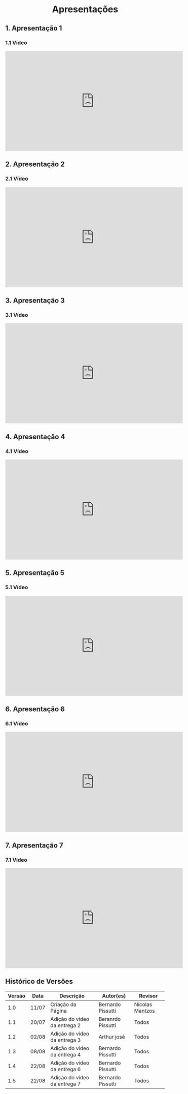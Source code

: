 # <center> Apresentações

## 1. Apresentação 1

### 1.1 Vídeo

<iframe width="560" height="315" src="https://www.youtube.com/embed/gkZLPzIOOUM" title="YouTube video player" 
frameborder="0" allow="accelerometer; autoplay; clipboard-write; encrypted-media; gyroscope; picture-in-picture" 
allowfullscreen></iframe>

## 2. Apresentação 2

### 2.1 Vídeo

<iframe width="560" height="315" src="https://www.youtube.com/embed/cooTIAVIZUs?start=3" title="YouTube video player"
frameborder="0" allow="accelerometer; autoplay; clipboard-write; encrypted-media; gyroscope; picture-in-picture"
allowfullscreen></iframe>

## 3. Apresentação 3

### 3.1 Vídeo

<iframe width="560" height="315" src="https://www.youtube.com/embed/oDBo79jatc8" title="YouTube video player" frameborder="0" allow="accelerometer; autoplay; clipboard-write; encrypted-media; gyroscope; picture-in-picture" allowfullscreen></iframe>

## 4. Apresentação 4

### 4.1 Vídeo

<iframe width="560" height="315" src="https://www.youtube.com/embed/arvrIFLnIUY" title="YouTube video player" frameborder="0" allow="accelerometer; autoplay; clipboard-write; encrypted-media; gyroscope; picture-in-picture" allowfullscreen></iframe>

## 5. Apresentação 5

### 5.1 Vídeo

<iframe width="560" height="315" src="https://www.youtube.com/embed/sQUmozuH60g" title="YouTube video player" frameborder="0" allow="accelerometer; autoplay; clipboard-write; encrypted-media; gyroscope; picture-in-picture" allowfullscreen></iframe>

## 6. Apresentação 6

### 6.1 Vídeo

<iframe width="560" height="315" src="https://www.youtube.com/embed/6Tx7xC7XHpc" title="YouTube video player" frameborder="0" allow="accelerometer; autoplay; clipboard-write; encrypted-media; gyroscope; picture-in-picture" allowfullscreen></iframe>

## 7. Apresentação 7

### 7.1 Vídeo

<iframe width="560" height="315" src="https://www.youtube.com/embed/kbQwYkoTaWs" title="YouTube video player" frameborder="0" allow="accelerometer; autoplay; clipboard-write; encrypted-media; gyroscope; picture-in-picture" allowfullscreen></iframe>

## Histórico de Versões
| Versão | Data  | Descrição                    | Autor(es)         | Revisor         |
|--------|-------|------------------------------|-------------------|-----------------|
| 1.0    | 11/07 | Criação da Página            | Bernardo Pissutti | Nícolas Mantzos |
| 1.1    | 20/07 | Adição do video da entrega 2 | Beranrdo Pissutti | Todos           |
| 1.2    | 02/08 | Adição do video da entrega 3 | Arthur josé       | Todos           |
| 1.3    | 08/08 | Adição do vídeo da entrega 4 | Bernardo Pissutti | Todos           |
| 1.4    | 22/08 | Adição do vídeo da entrega 6 | Bernardo Pissutti | Todos           |
| 1.5    | 22/08 | Adição do vídeo da entrega 7 | Bernardo Pissutti | Todos           |

                                                                          